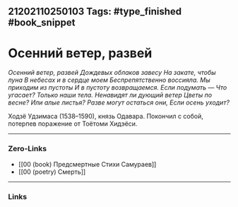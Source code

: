 21202110250103
Tags: #type_finished #book_snippet 
---
# Осенний ветер, развей

*Осенний ветер, развей
Дождевых облаков завесу
На закате, чтобы луна
В небесах и в сердце моем
Беспрепятственно воссияла.
Мы приходим из пустоты
И в пустоту возвращаемся.
Если подумать —
Что угасает?
Только наши тела.
Ненавидят ли дующий ветер
Цветы по весне?
Или алые листья?
Разве могут остаться они,
Если осень уходит?*

Ходзё Удзимаса (1538–1590), князь Одавара. Покончил с собой, потерпев поражение от Тоётоми Хидэёси. 

---
### Zero-Links
 - [[00 (book) Предсмертные Стихи Самураев]]
 - [[00 (poetry) Смерть]]
---
### Links

